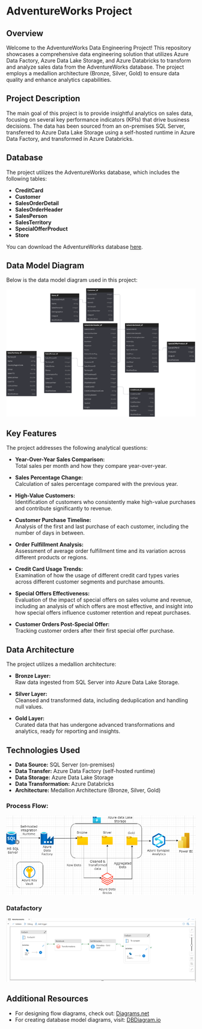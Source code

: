 # AdventureWorks Project

## Overview
Welcome to the AdventureWorks Data Engineering Project! This repository showcases a comprehensive data engineering solution that utilizes Azure Data Factory, Azure Data Lake Storage, and Azure Databricks to transform and analyze sales data from the AdventureWorks database. The project employs a medallion architecture (Bronze, Silver, Gold) to ensure data quality and enhance analytics capabilities.

## Project Description
The main goal of this project is to provide insightful analytics on sales data, focusing on several key performance indicators (KPIs) that drive business decisions. The data has been sourced from an on-premises SQL Server, transferred to Azure Data Lake Storage using a self-hosted runtime in Azure Data Factory, and transformed in Azure Databricks.

## Database
The project utilizes the AdventureWorks database, which includes the following tables:

- **CreditCard**
- **Customer**
- **SalesOrderDetail**
- **SalesOrderHeader**
- **SalesPerson**
- **SalesTerritory**
- **SpecialOfferProduct**
- **Store**

You can download the AdventureWorks database [here](https://learn.microsoft.com/en-us/sql/samples/adventureworks-install-configure?view=sql-server-ver16&tabs=ssms).

## Data Model Diagram
Below is the data model diagram used in this project:

![Data Model Diagram](https://github.com/vasanthakumar70/AdventureWorksProject/blob/fc8e8a8a10aa391edfbc92ba5c103691459942d8/Data%20Model%20Diagram.svg)

## Key Features
The project addresses the following analytical questions:

- **Year-Over-Year Sales Comparison:**  
  Total sales per month and how they compare year-over-year.

- **Sales Percentage Change:**  
  Calculation of sales percentage compared with the previous year.

- **High-Value Customers:**  
  Identification of customers who consistently make high-value purchases and contribute significantly to revenue.

- **Customer Purchase Timeline:**  
  Analysis of the first and last purchase of each customer, including the number of days in between.

- **Order Fulfillment Analysis:**  
  Assessment of average order fulfillment time and its variation across different products or regions.

- **Credit Card Usage Trends:**  
  Examination of how the usage of different credit card types varies across different customer segments and purchase amounts.

- **Special Offers Effectiveness:**  
  Evaluation of the impact of special offers on sales volume and revenue, including an analysis of which offers are most effective, and insight into how special offers influence customer retention and repeat purchases.

- **Customer Orders Post-Special Offer:**  
  Tracking customer orders after their first special offer purchase.

## Data Architecture
The project utilizes a medallion architecture:

- **Bronze Layer:**  
  Raw data ingested from SQL Server into Azure Data Lake Storage.

- **Silver Layer:**  
  Cleansed and transformed data, including deduplication and handling null values.

- **Gold Layer:**  
  Curated data that has undergone advanced transformations and analytics, ready for reporting and insights.


## Technologies Used
- **Data Source:** SQL Server (on-premises)
- **Data Transfer:** Azure Data Factory (self-hosted runtime)
- **Data Storage:** Azure Data Lake Storage
- **Data Transformation:** Azure Databricks
- **Architecture:** Medallion Architecture (Bronze, Silver, Gold)

  
### Process Flow:  
![Process Flow]( https://github.com/vasanthakumar70/AdventureWorksProject/blob/bc705a6ecc5d23ad0babb3430130d9685773d29d/process%20Flow.png)

### Datafactory

![Azure data factory](https://github.com/vasanthakumar70/AdventureWorksProject/blob/edc3a64db1ed4b2c9380052ed049d2fee27e748d/Data%20factory.png)



## Additional Resources
- For designing flow diagrams, check out: [Diagrams.net](https://app.diagrams.net/)
- For creating database model diagrams, visit: [DBDiagram.io](https://dbdiagram.io/)


